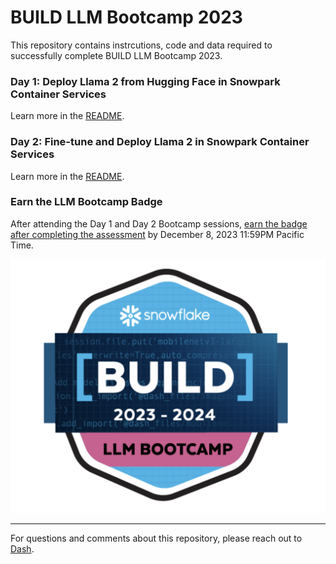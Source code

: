 # BUILD LLM Bootcamp 2023

This repository contains instrcutions, code and data required to successfully complete BUILD LLM Bootcamp 2023.

### Day 1: Deploy Llama 2 from Hugging Face in Snowpark Container Services

Learn more in the [README](/day1/README.md).

### Day 2: Fine-tune and Deploy Llama 2 in Snowpark Container Services

Learn more in the [README](/day2/README.md).

### Earn the LLM Bootcamp Badge

After attending the Day 1 and Day 2 Bootcamp sessions, [earn the badge after completing the assessment](https://bit.ly/BUILD-LLM-Bootcamp2023) by December 8, 2023 11:59PM Pacific Time.

![Badge](llm_bootcamp_badge.png)

---

For questions and comments about this repository, please reach out to [Dash](dash.desai@snowflake.com).
